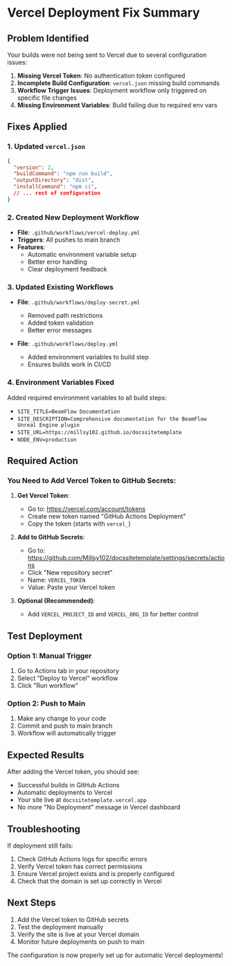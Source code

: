 # Vercel Deployment Fix Summary

##  Problem Identified
Your builds were not being sent to Vercel due to several configuration issues:

1. **Missing Vercel Token**: No authentication token configured
2. **Incomplete Build Configuration**: `vercel.json` missing build commands
3. **Workflow Trigger Issues**: Deployment workflow only triggered on specific file changes
4. **Missing Environment Variables**: Build failing due to required env vars

##  Fixes Applied

### 1. Updated `vercel.json`
```json
{
  "version": 2,
  "buildCommand": "npm run build",
  "outputDirectory": "dist",
  "installCommand": "npm ci",
  // ... rest of configuration
}
```

### 2. Created New Deployment Workflow
- **File**: `.github/workflows/vercel-deploy.yml`
- **Triggers**: All pushes to main branch
- **Features**: 
  - Automatic environment variable setup
  - Better error handling
  - Clear deployment feedback

### 3. Updated Existing Workflows
- **File**: `.github/workflows/deploy-secret.yml`
  - Removed path restrictions
  - Added token validation
  - Better error messages

- **File**: `.github/workflows/deploy.yml`
  - Added environment variables to build step
  - Ensures builds work in CI/CD

### 4. Environment Variables Fixed
Added required environment variables to all build steps:
- `SITE_TITLE=BeamFlow Documentation`
- `SITE_DESCRIPTION=Comprehensive documentation for the BeamFlow Unreal Engine plugin`
- `SITE_URL=https://millsy102.github.io/docssitetemplate`
- `NODE_ENV=production`

##  Required Action

### You Need to Add Vercel Token to GitHub Secrets:

1. **Get Vercel Token**:
   - Go to: https://vercel.com/account/tokens
   - Create new token named "GitHub Actions Deployment"
   - Copy the token (starts with `vercel_`)

2. **Add to GitHub Secrets**:
   - Go to: https://github.com/Millsy102/docssitetemplate/settings/secrets/actions
   - Click "New repository secret"
   - Name: `VERCEL_TOKEN`
   - Value: Paste your Vercel token

3. **Optional (Recommended)**:
   - Add `VERCEL_PROJECT_ID` and `VERCEL_ORG_ID` for better control

##  Test Deployment

### Option 1: Manual Trigger
1. Go to Actions tab in your repository
2. Select "Deploy to Vercel" workflow
3. Click "Run workflow"

### Option 2: Push to Main
1. Make any change to your code
2. Commit and push to main branch
3. Workflow will automatically trigger

##  Expected Results

After adding the Vercel token, you should see:
-  Successful builds in GitHub Actions
-  Automatic deployments to Vercel
-  Your site live at `docssitetemplate.vercel.app`
-  No more "No Deployment" message in Vercel dashboard

##  Troubleshooting

If deployment still fails:
1. Check GitHub Actions logs for specific errors
2. Verify Vercel token has correct permissions
3. Ensure Vercel project exists and is properly configured
4. Check that the domain is set up correctly in Vercel

##  Next Steps

1. Add the Vercel token to GitHub secrets
2. Test the deployment manually
3. Verify the site is live at your Vercel domain
4. Monitor future deployments on push to main

The configuration is now properly set up for automatic Vercel deployments!
